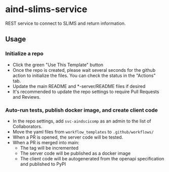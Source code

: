 # aind-slims-service
REST service to connect to SLIMS and return information.

## Usage

### Initialize a repo

- Click the green "Use This Template" button
- Once the repo is created, please wait several seconds for the github action to initialize the files. You can check the status in the "Actions" tab.
- Update the main README and *-server/README files if desired
- It's recommended to update the repo settings to require Pull Requests and Reviews.

### Auto-run tests, publish docker image, and create client code

- In the repo settings, add `svc-aindscicomp` as an admin to the list of Collaborators.
- Move the yaml files from `workflow_templates` to `.github/workflows/`
- When a PR is opened, the server code will be tested.
- When a PR is merged into main:
  - The tag will be incremented
  - The server code will be published as a docker image
  - The client code will be autogenerated from the openapi specification and published to PyPI
